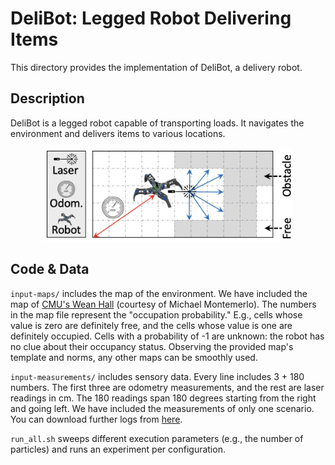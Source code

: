 # DeliBot: Legged Robot Delivering Items
This directory provides the implementation of DeliBot, a delivery robot.

## Description
DeliBot is a legged robot capable of transporting loads. It navigates the
environment and delivers items to various locations.

<p align="center">
  <img
    width="400"
    height="150"
    src="../../.images/delibot.png"
  >
</p>

## Code & Data
`input-maps/` includes the map of the environment. We have included the map of
[CMU's Wean
Hall](https://www.cmu.edu/computing/services/teach-learn/tes/classrooms/locations/wean.html)
(courtesy of Michael Montemerlo). The numbers in the map file represent the
"occupation probability." E.g., cells whose value is zero are definitely free,
and the cells whose value is one are definitely occupied.  Cells with a
probability of -1 are unknown: the robot has no clue about their occupancy
status. Observing the provided map's template and norms, any other maps can be
smoothly used.

`input-measurements/` includes sensory data. Every line includes 3 + 180
numbers. The first three are odometry measurements, and the rest are laser
readings in cm. The 180 readings span 180 degrees starting from the right and
going left. We have included the measurements of only one scenario. You can
download further logs from
[here](https://cmu.box.com/s/fshj3cjsn0qbutn3osk9l4z83w63w7co).

`run_all.sh` sweeps different execution parameters (e.g., the number of
particles) and runs an experiment per configuration.
